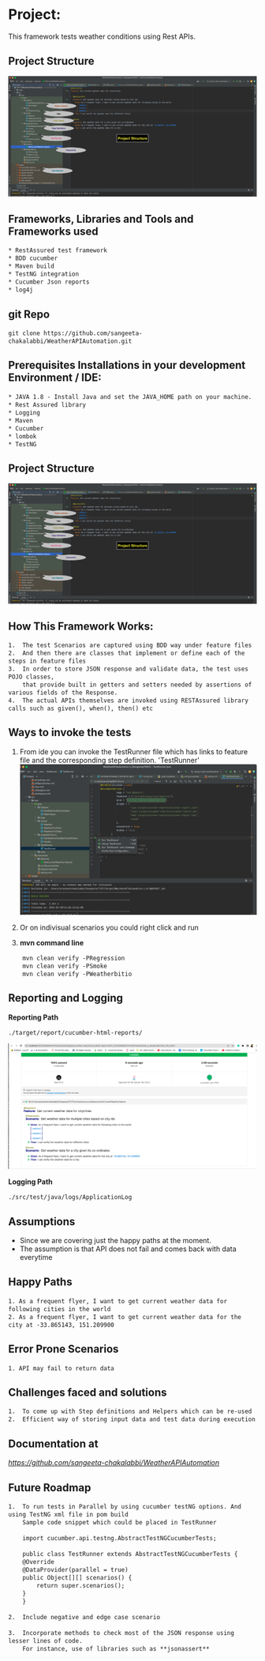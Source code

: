 # Project:
This framework tests weather conditions using Rest APIs.

## Project Structure
![plot](src/test/resources/ReadmeDocs/ProjectStructure.png)

## Frameworks, Libraries and Tools and Frameworks used
```
* RestAssured test framework
* BDD cucumber
* Maven build
* TestNG integration
* Cucumber Json reports
* log4j 
```
## git Repo
```
git clone https://github.com/sangeeta-chakalabbi/WeatherAPIAutomation.git
```

## Prerequisites Installations in your development Environment / IDE:
```
* JAVA 1.8 - Install Java and set the JAVA_HOME path on your machine.
* Rest Assured library
* Logging
* Maven
* Cucumber 
* lombok
* TestNG
```
## Project Structure
![plot](src/test/resources/ReadmeDocs/ProjectStructure.png)

## How This Framework Works:
```
1.  The test Scenarios are captured using BDD way under feature files
2.  And then there are classes that implement or define each of the steps in feature files 
3.  In order to store JSON response and validate data, the test uses POJO classes, 
    that provide built in getters and setters needed by assertions of various fields of the Response.
4.  The actual APIs themselves are invoked using RESTAssured library calls such as given(), when(), then() etc
```



## Ways to invoke the tests
1. From ide you can invoke the TestRunner file which has links to feature file and the corresponding step definition.
'TestRunner'
![plot](src/test/resources/ReadmeDocs/IDERun.png)

2. Or on indivisual scenarios you could right click and run

3. **mvn command line**
```
    mvn clean verify -PRegression
    mvn clean verify -PSmoke
    mvn clean verify -PWeatherbitio
```


## Reporting and Logging
**Reporting Path**
```
./target/report/cucumber-html-reports/
```
![plot](src/test/resources/ReadmeDocs/Reports.png)

**Logging Path**
```
./src/test/java/logs/ApplicationLog
```

## Assumptions
- Since we are covering just the happy paths at the moment. 
- The assumption is that API does not fail and comes back with data everytime


## Happy Paths

```
1. As a frequent flyer, I want to get current weather data for following cities in the world
2. As a frequent flyer, I want to get current weather data for the city at -33.865143, 151.209900
```


## Error Prone Scenarios

```
1. API may fail to return data
```

## Challenges faced and solutions

```
1.  To come up with Step definitions and Helpers which can be re-used
2.  Efficient way of storing input data and test data during execution
```

## Documentation at

*https://github.com/sangeeta-chakalabbi/WeatherAPIAutomation*

## **Future Roadmap**

```
1.  To run tests in Parallel by using cucumber testNG options. And using TestNG xml file in pom build 
    Sample code snippet which could be placed in TestRunner
    
    import cucumber.api.testng.AbstractTestNGCucumberTests;
    
    public class TestRunner extends AbstractTestNGCucumberTests {
	@Override
	@DataProvider(parallel = true)
	public Object[][] scenarios() {
		return super.scenarios();
	}
    } 

2.  Include negative and edge case scenario

3.  Incorporate methods to check most of the JSON response using lesser lines of code.
    For instance, use of libraries such as **jsonassert** 
```


